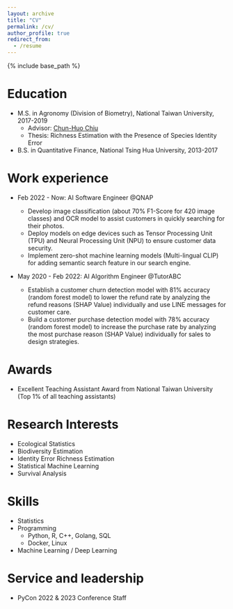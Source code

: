 ```yaml
---
layout: archive
title: "CV"
permalink: /cv/
author_profile: true
redirect_from:
  - /resume
---
```


{% include base_path %}

Education
======
* M.S. in Agronomy (Division of Biometry), National Taiwan University, 2017-2019
  * Advisor: [Chun-Huo Chiu](https://scholars.lib.ntu.edu.tw/cris/rp/rp08410/information.html)
  * Thesis: Richness Estimation with the Presence of Species Identity Error
* B.S. in Quantitative Finance, National Tsing Hua University, 2013-2017


Work experience
======
* Feb 2022 - Now: AI Software Engineer @QNAP
  * Develop image classification (about 70% F1-Score for 420 image classes) and OCR model to assist customers in quickly searching for their photos.
  * Deploy models on edge devices such as Tensor Processing Unit (TPU) and Neural Processing Unit (NPU) to ensure customer data security.
  * Implement zero-shot machine learning models (Multi-lingual CLIP) for adding semantic search feature in our search engine.

* May 2020 - Feb 2022: AI Algorithm Engineer @TutorABC
  * Establish a customer churn detection model with 81% accuracy (random forest model) to lower the refund rate by analyzing the refund reasons (SHAP Value) individually and use LINE messages for customer care.
  * Build a customer purchase detection model with 78% accuracy (random forest model) to increase the purchase rate by analyzing the most purchase reason (SHAP Value) individually for sales to design strategies.

Awards
======
* Excellent Teaching Assistant Award from National Taiwan University (Top 1% of all teaching assistants)

Research Interests
======
* Ecological Statistics
* Biodiversity Estimation
* Identity Error Richness Estimation
* Statistical Machine Learning
* Survival Analysis

Skills
======
* Statistics
* Programming
  * Python, R, C++, Golang, SQL
  * Docker, Linux
* Machine Learning / Deep Learning
  
Service and leadership
======
* PyCon 2022 & 2023 Conference Staff

